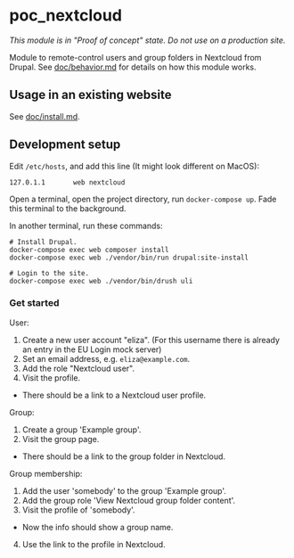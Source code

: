 # poc_nextcloud

_This module is in "Proof of concept" state. Do not use on a production site._

Module to remote-control users and group folders in Nextcloud from Drupal.
See [doc/behavior.md](doc/behavior.md) for details on how this module works.


## Usage in an existing website

See [doc/install.md](doc/install.md).

## Development setup

Edit `/etc/hosts`, and add this line (It might look different on MacOS):

```
127.0.1.1       web nextcloud
```

Open a terminal, open the project directory, run `docker-compose up`.
Fade this terminal to the background.

In another terminal, run these commands:

```
# Install Drupal.
docker-compose exec web composer install
docker-compose exec web ./vendor/bin/run drupal:site-install

# Login to the site.
docker-compose exec web ./vendor/bin/drush uli
```

### Get started

User:
1. Create a new user account "eliza".
   (For this username there is already an entry in the EU Login mock server)
2. Set an email address, e.g. `eliza@example.com`.
3. Add the role "Nextcloud user".
4. Visit the profile.
  - There should be a link to a Nextcloud user profile.

Group:
1. Create a group 'Example group'.
2. Visit the group page.
  - There should be a link to the group folder in Nextcloud.

Group membership:
1. Add the user 'somebody' to the group 'Example group'.
2. Add the group role 'View Nextcloud group folder content'.
3. Visit the profile of 'somebody'.
  - Now the info should show a group name.
4. Use the link to the profile in Nextcloud.
